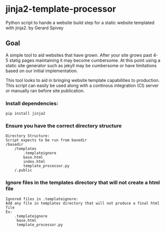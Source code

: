 # jinja2-template-processor

Python script to hande a website build step for a static website templated with jinja2.
by Gerard Spivey

## Goal

A simple tool to aid websites that have grown.
After your site grows past 4-5 statig pages maintaining it may become cumbersome.
At this point using a static site generator such as jekyll may be cumbersome or have limitations
based on our initial implementation.

This tool looks to aid in bringing website template capabilities to production.
This script can easily be used along with a continous integration (CI) server or manually ran
before site publication.

### Install dependencies:

```
pip install jinja2
```

### Ensure you have the correct directory structure

```
Directory Structure:
Script expects to be run from basedir
/basedir
    /templates
        .templateignore
        base.html
        index.html
        template_processor.py
    /.public
```

### Ignore files in the templates directory that will not create a html file
```
Ignored files in .templateignore:
Add any file in templates directory that will not produce a final html file
Ex:
    .templateignore
     base.html
     template_processor.py
```
